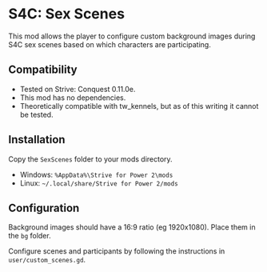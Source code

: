 # S4C: Sex Scenes

This mod allows the player to configure custom background images during S4C sex scenes
based on which characters are participating.

## Compatibility

- Tested on Strive: Conquest 0.11.0e.
- This mod has no dependencies.
- Theoretically compatible with tw_kennels, but as of this writing it cannot be tested.

## Installation

Copy the `SexScenes` folder to your mods directory.

- Windows: `%AppData%\Strive for Power 2\mods`
- Linux:  `~/.local/share/Strive for Power 2/mods`

## Configuration

Background images should have a 16:9 ratio (eg 1920x1080). Place them in the `bg` folder.

Configure scenes and participants by following the instructions in `user/custom_scenes.gd`.
